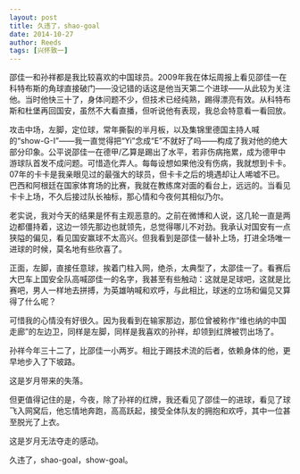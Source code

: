 ```yaml
---
layout: post
title: 久违了，shao-goal
date: 2014-10-27
author: Reeds
tags: [兴怀致一]
---
```


邵佳一和孙祥都是我比较喜欢的中国球员。2009年我在体坛周报上看见邵佳一在科特布斯的角球直接破门——没记错的话这是他当天第二个进球——从此较为关注他。当时他快三十了，身体问题不少，但技术已经纯熟，踢得漂亮有效。从科特布斯和杜堡再回国安，虽然不大看直播，但听说他有表现，我总会特意看一看回放。

攻击中场，左脚，定位球，常年撕裂的半月板，以及集锦里德国主持人喊的“show-G-I”——我一直觉得把“Yi”念成“E”不就好了吗——构成了我对他的绝大部分印象。公平说邵佳一在德甲/乙算是踢出了水平，若非伤病拖累，成为德甲中游球队首发不成问题。可惜造化弄人。每每设想如果他没有伤病，我就想到卡卡。07年的卡卡是我亲眼见过的最强大的球员，但卡卡之后的境遇却让人唏嘘不已。巴西和阿根廷在国家体育场的比赛，我就在教练席对面的看台上，远远的。当看见卡卡上场，不久后接过队长袖标，那心情和今夜何其相似乃尔。

老实说，我对今天的结果是怀有主观恶意的。之前在微博和人说，这几轮一直是两边都僵持着，这边一领先那边也就领先，总觉得哪儿不对劲。我承认对国安有一点狭隘的偏见，看见国安赢球不太高兴。但我看到是邵佳一替补上场，打进全场唯一进球的时候，莫名地有些欣喜了。

正面，左脚，直接任意球，挨着门柱入网，绝杀，太典型了，太邵佳一了。看赛后大巴车上国安全队高喊邵佳一的名字，我甚至有些触动：这就是足球吧，这就是比赛吧，男人一样地去拼搏，为英雄呐喊和欢呼，与此相比，球迷的立场和偏见又算得了什么呢？

可惜我的心情没有好很久。因为我看到在输家那边，那位曾被称作“维也纳的中国走廊”的左边卫，同样是左脚，同样是我喜欢的孙祥，却领到红牌被罚出场了。

孙祥今年三十二了，比邵佳一小两岁。相比于踢技术流的后者，依赖身体的他，更早地步入了下坡路。

这是岁月带来的失落。

但更值得记住的是，今夜，除了孙祥的红牌，我还看见了邵佳一的进球，看见了球飞入网窝后，他忘情地奔跑，高高跃起，接受全体队友的拥抱和欢呼，其中一位甚至脱光了上衣。

这是岁月无法夺走的感动。

久违了，shao-goal，show-goal。